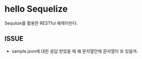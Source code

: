 # hello Sequelize

Sequlize를 활용한 RESTful 예제이빈다.


## ISSUE

- sample.json에 대한 응답 받았을 때 왜 문자열안에 문자열이 또 있을까.
